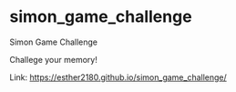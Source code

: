# simon_game_challenge
Simon Game Challenge

Challege your memory!

Link: https://esther2180.github.io/simon_game_challenge/


